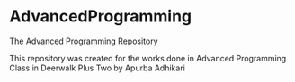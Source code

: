 # AdvancedProgramming

The Advanced Programming Repository

This repository was created for the works done in Advanced Programming Class in Deerwalk Plus Two by Apurba Adhikari
